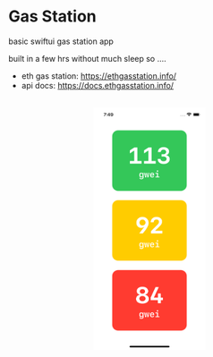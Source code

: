 # Gas Station

basic swiftui gas station app 

built in a few hrs without much sleep so ....

- eth gas station: https://ethgasstation.info/
- api docs: https://docs.ethgasstation.info/

<p align="center">
<br><img src="PreviewImages/GasStation.png" alt="Photo" width="200">
</p>
